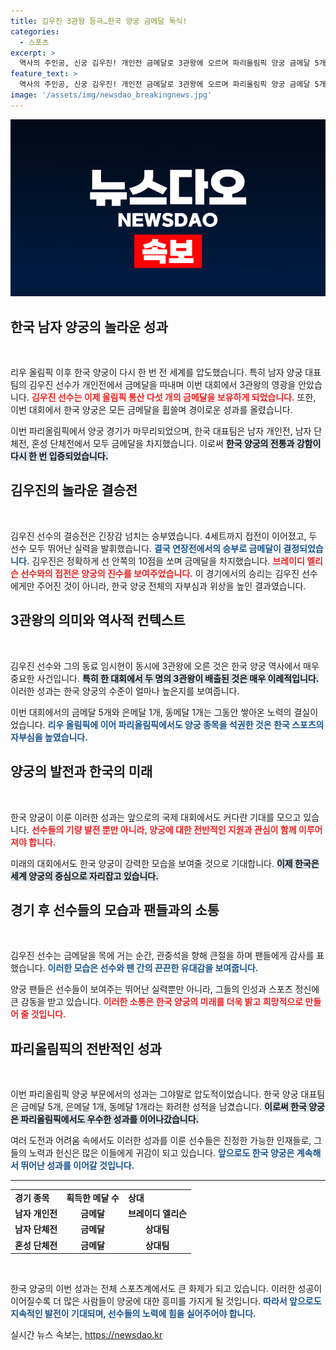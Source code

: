 ```yaml
---
title: 김우진 3관왕 등극…한국 양궁 금메달 독식!
categories:
  - 스포츠
excerpt: >
  역사의 주인공, 신궁 김우진! 개인전 금메달로 3관왕에 오르며 파리올림픽 양궁 금메달 5개를 쓸어 담았습니다. 한국 양궁의 위엄이 세계를 놀라게 하고 있습니다!
feature_text: >
  역사의 주인공, 신궁 김우진! 개인전 금메달로 3관왕에 오르며 파리올림픽 양궁 금메달 5개를 쓸어 담았습니다. 한국 양궁의 위엄이 세계를 놀라게 하고 있습니다!
image: '/assets/img/newsdao_breakingnews.jpg'
---
```


<p><img src="/assets/img/newsdao_breakingnews.jpg" alt="firstkoreanews 속보" /></p>

<h2 data-ke-size="size26">한국 남자 양궁의 놀라운 성과</h2>

<p data-ke-size="size16">&nbsp;</p>

<p>리우 올림픽 이후 한국 양궁이 다시 한 번 전 세계를 압도했습니다. 특히 남자 양궁 대표팀의 김우진 선수가 개인전에서 금메달을 따내며 이번 대회에서 3관왕의 영광을 안았습니다. <b><span style="color: #ee2323;">김우진 선수는 이제 올림픽 통산 다섯 개의 금메달을 보유하게 되었습니다.</span></b> 또한, 이번 대회에서 한국 양궁은 모든 금메달을 휩쓸며 경이로운 성과를 올렸습니다. </p>

<p>이번 파리올림픽에서 양궁 경기가 마무리되었으며, 한국 대표팀은 남자 개인전, 남자 단체전, 혼성 단체전에서 모두 금메달을 차지했습니다. 이로써 <b><span style="background-color: #21538527;">한국 양궁의 전통과 강함이 다시 한 번 입증되었습니다.</span></b> </p>

<h2 data-ke-size="size26">김우진의 놀라운 결승전</h2>

<p data-ke-size="size16">&nbsp;</p>

<p>김우진 선수의 결승전은 긴장감 넘치는 승부였습니다. 4세트까지 접전이 이어졌고, 두 선수 모두 뛰어난 실력을 발휘했습니다. <b><span style="color: #1a5490;">결국 연장전에서의 승부로 금메달이 결정되었습니다.</span></b> 김우진은 정확하게 선 안쪽의 10점을 쏘며 금메달을 차지했습니다. <b><span style="color: #ee2323;">브레이디 엘리슨 선수와의 접전은 양궁의 진수를 보여주었습니다.</span></b> 이 경기에서의 승리는 김우진 선수에게만 주어진 것이 아니라, 한국 양궁 전체의 자부심과 위상을 높인 결과였습니다. </p>

<h2 data-ke-size="size26">3관왕의 의미와 역사적 컨텍스트</h2>

<p data-ke-size="size16">&nbsp;</p>

<p>김우진 선수와 그의 동료 임시현이 동시에 3관왕에 오른 것은 한국 양궁 역사에서 매우 중요한 사건입니다. <b><span style="background-color: #21538527;">특히 한 대회에서 두 명의 3관왕이 배출된 것은 매우 이례적입니다.</span></b> 이러한 성과는 한국 양궁의 수준이 얼마나 높은지를 보여줍니다. </p>

<p>이번 대회에서의 금메달 5개와 은메달 1개, 동메달 1개는 그동안 쌓아온 노력의 결실이었습니다. <b><span style="color: #1a5490;">리우 올림픽에 이어 파리올림픽에서도 양궁 종목을 석권한 것은 한국 스포츠의 자부심을 높였습니다.</span></b> </p>

<h2 data-ke-size="size26">양궁의 발전과 한국의 미래</h2>

<p data-ke-size="size16">&nbsp;</p>

<p>한국 양궁이 이룬 이러한 성과는 앞으로의 국제 대회에서도 커다란 기대를 모으고 있습니다. <b><span style="color: #ee2323;">선수들의 기량 발전 뿐만 아니라, 양궁에 대한 전반적인 지원과 관심이 함께 이루어져야 합니다.</span></b> </p>

<p>미래의 대회에서도 한국 양궁이 강력한 모습을 보여줄 것으로 기대합니다. <b><span style="background-color: #21538527;">이제 한국은 세계 양궁의 중심으로 자리잡고 있습니다.</span></b> </p>

<h2 data-ke-size="size26">경기 후 선수들의 모습과 팬들과의 소통</h2>

<p data-ke-size="size16">&nbsp;</p>

<p>김우진 선수는 금메달을 목에 거는 순간, 관중석을 향해 큰절을 하며 팬들에게 감사를 표했습니다. <b><span style="color: #1a5490;">이러한 모습은 선수와 팬 간의 끈끈한 유대감을 보여줍니다.</span></b> </p>

<p>양궁 팬들은 선수들이 보여주는 뛰어난 실력뿐만 아니라, 그들의 인성과 스포츠 정신에 큰 감동을 받고 있습니다. <b><span style="color: #ee2323;">이러한 소통은 한국 양궁의 미래를 더욱 밝고 희망적으로 만들어 줄 것입니다.</span></b> </p>

<h2 data-ke-size="size26">파리올림픽의 전반적인 성과</h2>

<p data-ke-size="size16">&nbsp;</p>

<p>이번 파리올림픽 양궁 부문에서의 성과는 그야말로 압도적이었습니다. 한국 양궁 대표팀은 금메달 5개, 은메달 1개, 동메달 1개라는 화려한 성적을 남겼습니다. <b><span style="background-color: #21538527;">이로써 한국 양궁은 파리올림픽에서도 우수한 성과를 이어나갔습니다.</span></b> </p>

<p>여러 도전과 어려움 속에서도 이러한 성과를 이룬 선수들은 진정한 가능한 인재들로, 그들의 노력과 헌신은 많은 이들에게 귀감이 되고 있습니다. <b><span style="color: #1a5490;">앞으로도 한국 양궁은 계속해서 뛰어난 성과를 이어갈 것입니다.</span></b> </p>

<hr>

<table>
  <tr>
    <td><b>경기 종목</b></td>
    <td><b>획득한 메달 수</b></td>
    <td><b>상대</b></td>
  </tr>
  <tr>
    <td style="text-align: center; height: 17px;"><b>남자 개인전</b></td>
    <td style="text-align: center; height: 17px;"><b>금메달</b></td>
    <td style="text-align: center; height: 17px;"><b>브레이디 엘리슨</b></td>
  </tr>
  <tr>
    <td style="text-align: center; height: 17px;"><b>남자 단체전</b></td>
    <td style="text-align: center; height: 17px;"><b>금메달</b></td>
    <td style="text-align: center; height: 17px;"><b>상대팀</b></td>
  </tr>
  <tr>
    <td style="text-align: center; height: 17px;"><b>혼성 단체전</b></td>
    <td style="text-align: center; height: 17px;"><b>금메달</b></td>
    <td style="text-align: center; height: 17px;"><b>상대팀</b></td>
  </tr>
</table>

<p data-ke-size="size16">&nbsp;</p>

<p>한국 양궁의 이번 성과는 전체 스포츠계에서도 큰 화제가 되고 있습니다. 이러한 성공이 이어질수록 더 많은 사람들이 양궁에 대한 흥미를 가지게 될 것입니다. <b><span style="color: #1a5490;">따라서 앞으로도 지속적인 발전이 기대되며, 선수들의 노력에 힘을 실어주어야 합니다.</span></b></p>
실시간 뉴스 속보는, <a href="https://newsdao.kr" rel="dofollow">https://newsdao.kr</a>


